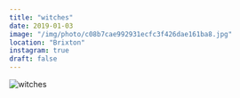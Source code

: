 ```yaml
---
title: "witches"
date: 2019-01-03
image: "/img/photo/c08b7cae992931ecfc3f426dae161ba8.jpg"
location: "Brixton"
instagram: true
draft: false
---
```


![witches](/img/photo/c08b7cae992931ecfc3f426dae161ba8.jpg)
